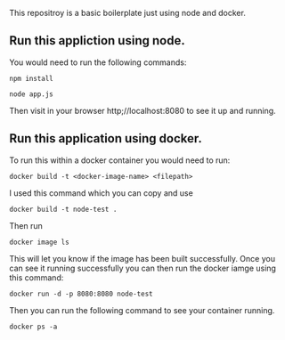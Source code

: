This repositroy is a basic boilerplate just using node and docker.

## Run this appliction using node.

You would need to run the following commands:

`npm install`

`node app.js`

Then visit in your browser http;//localhost:8080 to see it up and running.

## Run this application using docker.

To run this within a docker container you would need to run:

`docker build -t <docker-image-name> <filepath>`


I used this command which you can copy and use

`docker build -t node-test .`


Then run

`docker image ls` 

This will let you know if the image has been built successfully.
Once you can see it running successfully you can then run the docker iamge using this command:

`docker run -d -p 8080:8080 node-test`

Then you can run the following command to see your container running.

`docker ps -a` 

